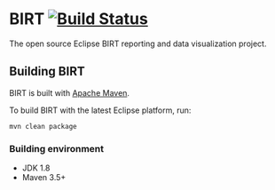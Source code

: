 # BIRT [![Build Status](https://api.travis-ci.org/ascendix/birt.svg?branch=master)](https://travis-ci.org/ascendix/birt)
The open source Eclipse BIRT reporting and data visualization project. 

## Building BIRT
BIRT is built with [Apache Maven](http://maven.apache.org).

To build BIRT with the latest Eclipse platform, run:

    mvn clean package
    
### Building environment
* JDK 1.8
* Maven 3.5+

